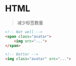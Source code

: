 HTML
===

> 减少标签数量

```html
<!-- Not well -->
<span class="avatar">
    <img src="...">
</span>

<!-- Better -->
<img class="avatar" src="...">
```
